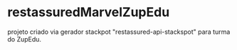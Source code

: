 # restassuredMarvelZupEdu
projeto criado via gerador stackpot "restassured-api-stackspot" para turma do ZupEdu.
